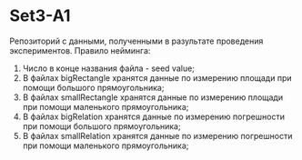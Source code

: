 # Set3-A1
Репозиторий с данными, полученными в разультате проведения экспериментов.
Правило нейминга:
1) Число в конце названия файла - seed value;
2) В файлах bigRectangle хранятся данные по измерению площади при помощи большого прямоугольника;
3) В файлах smallRectangle хранятся данные по измерению площади при помощи маленького прямоугольника;
4) В файлах bigRelation хранятся данные по измерению погрешности при помощи большого прямоугольника;
5) В файлах smallRelation хранятся данные по измерению погрешности при помощи маленького прямоугольника;
